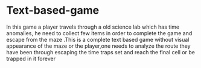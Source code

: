 # Text-based-game
In this game a player travels through a old science lab which has time anomalies, he need to collect few items in order to complete the game and escape from the maze .This is a complete text based game without visual appearance of the maze or the player,one needs to analyze the route they have been through escaping the time traps set and reach the final cell or be trapped in it forever 